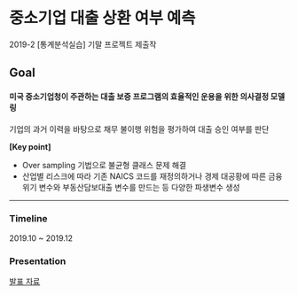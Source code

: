 # 중소기업 대출 상환 여부 예측
2019-2 [통계분석실습] 기말 프로젝트 제출작

## Goal 
#### **미국 중소기업청이 주관하는 대출 보증 프로그램의 효율적인 운용을 위한 의사결정 모델링** <br>
기업의 과거 이력을 바탕으로 채무 불이행 위험을 평가하여 대출 승인 여부를 판단

**[Key point]**
- Over sampling 기법으로 불균형 클래스 문제 해결
- 산업별 리스크에 따라 기존 NAICS 코드를 재정의하거나 경제 대공황에 따른 금융 위기 변수와 부동산담보대출 변수를 만드는 등 다양한 파생변수 생성

- - -

### Timeline
2019.10 ~ 2019.12

### Presentation
[발표 자료](통계데이터베이스_최종발표.pdf)
